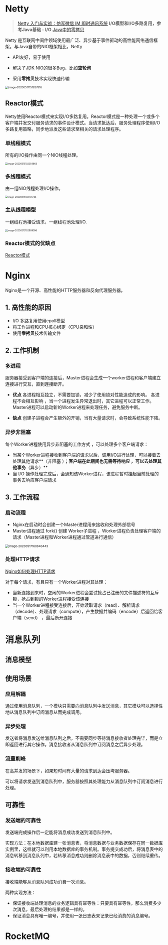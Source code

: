 # Netty

> [Netty 入门与实战：仿写微信 IM 即时通讯系统](https://juejin.im/book/5b4bc28bf265da0f60130116/section)
> **I/O模型和I/O多路复用，参考Java基础 - I/O**
> [Java中的零拷贝](https://zhuanlan.zhihu.com/p/78869158)

Netty 是互联网中间件领域使用最广泛、异步基于事件驱动的高性能网络通信框架。与Java自带的NIO框架相比，Netty

- API友好，易于使用

- 解决了JDK NIO的很多Bug，比如**空轮询**

- 采用**零拷贝**技术实现快速传输

<img src=".\images\ZV6HZqX6rqn1LMms.png" alt="image-20200517151927816" style="zoom: 60%;" />

## Reactor模式

Netty使用Reactor模式来实现I/O多路复用。Reactor模式是一种处理一个或多个客户端并发交付服务请求的事件设计模式。当请求抵达后，服务处理程序使用I/O多路复用策略，同步地派发这些请求至相关的请求处理程序。

### 单线程模式

所有的I/O操作由同一个NIO线程处理。

<img src=".\images\yTeZ7yhOr5amx4mA.png" alt="image-20200515102354663" style="zoom: 50%;" />

### 多线程模式

由一组NIO线程处理I/O操作。

<img src=".\images\FIJJIkbNaSuG9V3h.png" alt="image-20200515102731744" style="zoom:50%;" />

### 主从线程模型

一组线程池接受请求，一组线程池处理I/O.

<img src=".\images\fELiEaoOW53rkyIE.png" alt="image-20200515102909596" style="zoom:50%;" />

### Reactor模式的优缺点

[Reactor模式](https://www.cnblogs.com/crazymakercircle/p/9833847.html)

# Nginx

Nginx是一个开源、高性能的HTTP服务器和反向代理服务器。

## 1. 高性能的原因

- I/O 多路复用使用epoll模型 
- 将工作进程和CPU核心绑定（CPU亲和性）
- 使用**零拷贝**技术传输文件

## 2. 工作机制

### 多进程

服务器接受到客户端的连接后，Master进程会生成一个worker进程和客户端建立连接进行交互，直到连接断开。

- **优点**
各进程相互独立，不需要加锁，减少了使用锁对性能造成的影响。
各进程不会相互影响 ，当一个进程发生异常退出时，其它进程可以正常工作。 Master进程可以启动新的Worker进程来处理任务，避免服务中断。

- **缺点**
创建子进程会产生额外的开销，当有大量请求时，会导致系统性能下降。

### 异步非阻塞

每个Worker进程使用异步非阻塞的工作方式 ，可以处理多个客户端请求：
- 当某个Worker进程接收到客户端的请求以后，调用I/O进行处理，可以接着去处理其他请求**（非阻塞 ）**；客户端在此期间也无需等待响应 ，可以去处理其他事务**（异步）**
- 当 I/O 操作处理完成后，会通知该Worker进程，该进程暂时挂起当前处理的事务去响应客户端请求

## 3. 工作流程

### 启动流程

- Nginx在启动时会创建一个Master进程用来接收和处理外部信号
- Master进程通过 fork() 创建 Worker子进程 ，Worker进程负责处理客户端的请求（Master进程和Worker进程通过管道进行通信）

<img src=".\images\29FcOPWvBbW398LE.png" alt="image-20200517160640443" style="zoom: 67%;" />

### 处理HTTP请求

[Nginx如何处理HTTP请求](http://luodw.cc/2017/03/17/nginx01/)

对于每个请求，有且只有一个Worker进程对其处理：

- 当新连接到来时，空闲的Worker进程会尝试抢占已注册的文件描述符的互斥锁，抢占到锁的Worker进程接受该连接
- 当一个Worker进程接受连接后，开始读取请求（read）、解析请求（decode）、处理请求（compute），产生数据并编码（encode）后返回给客户端（send） ，最后断开连接

# 消息队列

## 消息模型



## 使用场景

### 应用解耦

通过使用消息队列，一个模块只需要向消息队列中发送消息，其它模块可以选择性地从消息队列中订阅消息从而完成调用。

### 异步处理

发送者将消息发送给消息队列之后，不需要同步等待消息接收者处理完毕，而是立即返回进行其它操作。消息接收者从消息队列中订阅消息之后异步处理。

### 流量削峰

在高并发的场景下，如果短时间有大量的请求到达会压垮服务器。

可以将请求发送到消息队列中，服务器按照其处理能力从消息队列中订阅消息进行处理。

## 可靠性

### 发送端的可靠性

发送端完成操作后一定能将消息成功发送到消息队列中。

实现方法：在本地数据库建一张消息表，将消息数据与业务数据保存在同一数据库实例里，这样就可以利用本地数据库的事务机制。事务提交成功后，将消息表中的消息转移到消息队列中，若转移消息成功则删除消息表中的数据，否则继续重传。

### 接收端的可靠性

接收端能够从消息队列成功消费一次消息。

两种实现方法：

- 保证接收端处理消息的业务逻辑具有幂等性：只要具有幂等性，那么消费多少次消息，最后处理的结果都是一样的。
- 保证消息具有唯一编号，并使用一张日志表来记录已经消费的消息编号。

# RocketMQ